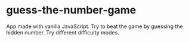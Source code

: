 # guess-the-number-game
App made with vanilla JavaScript.
Try to beat the game by guessing the hidden number.
Try different difficulty modes.
